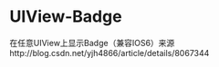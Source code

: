 UIView-Badge
============

在任意UIView上显示Badge（兼容IOS6）来源http://blog.csdn.net/yjh4866/article/details/8067344
